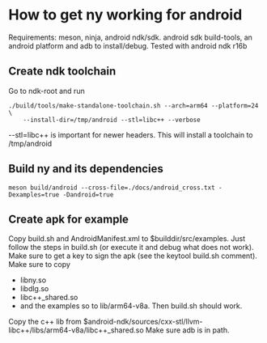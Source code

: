 # How to get ny working for android

Requirements: meson, ninja, android ndk/sdk.
android sdk build-tools, an android platform and adb to install/debug.
Tested with android ndk r16b

## Create ndk toolchain

Go to ndk-root and run

```
./build/tools/make-standalone-toolchain.sh --arch=arm64 --platform=24 \
	--install-dir=/tmp/android --stl=libc++ --verbose
```

--stl=libc++ is important for newer headers.
This will install a toolchain to /tmp/android

## Build ny and its dependencies

```
meson build/android --cross-file=./docs/android_cross.txt -Dexamples=true -Dandroid=true
```

## Create apk for example

Copy build.sh and AndroidManifest.xml to $builddir/src/examples.
Just follow the steps in build.sh (or execute it and debug what does
not work).
Make sure to get a key to sign the apk (see the keytool build.sh comment).
Make sure to copy
 - libny.so
 - libdlg.so
 - libc++_shared.so
 - and the examples so
to lib/arm64-v8a. Then build.sh should work.

Copy the c++ lib from $android-ndk/sources/cxx-stl/llvm-libc++/libs/arm64-v8a/libc++_shared.so
Make sure adb is in path.
